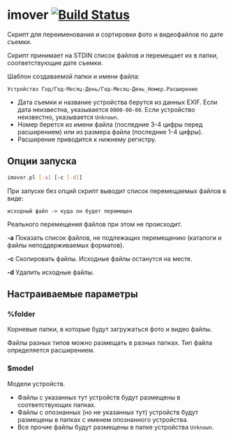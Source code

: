 # imover [![Build Status](https://travis-ci.org/ivanych/imover.png?branch=master)](https://travis-ci.org/ivanych/imover)

Скрипт для переименования и сортировки фото и видеофайлов по дате съемки.

Скрипт принимает на STDIN список файлов и перемещает их в папки, соответствующие дате съемки.

Шаблон создаваемой папки и имени файла:

```
Устройство Год/Год-Месяц-День/Год-Месяц-День_Номер.Расширение
```

* Дата съемки и название устройства берутся из данных EXIF. Если дата неизвестна, указывается `0000-00-00`. Если устройство неизвестно, указывается `Unknown`.
* Номер берется из имени файла (последние 3-4 цифры перед расширением) или из размера файла (последние 1-4 цифры).
* Расширение приводится к нижнему регистру.

## Опции запуска

``` sh
imover.pl [-a] [-c [-d]]
```

При запуске без опций скрипт выводит список перемещаемых файлов в виде:

```
исходный файл -> куда он будет перемещен
```

Реального перемещения файлов при  этом не происходит.

**-a**	Показать список файлов, не подлежащих перемещению (каталоги и файлы неподдерживаемых форматов).

**-c**	Скопировать файлы. Исходные файлы останутся на месте.

**-d**  Удалить исходные файлы.

## Настраиваемые параметры

### %folder

Корневые папки, в которые будут загружаться фото и видео файлы.

Файлы разных типов можно размещать в разных папках. Тип файла определяется расширением.

### $model

Модели устройств.

* Файлы с указанных тут устройств будут размещены в соответствующих папках.
* Файлы с опознанных (но не указанных тут) устройств будут размещены в папках с именем опознанного устройства.
* Все прочие файлы будут размещены в папке устройства `Unknown`.
